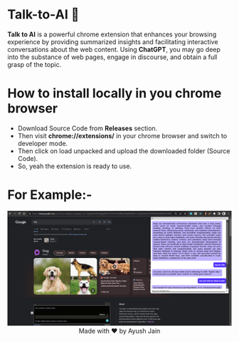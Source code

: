 # Talk-to-AI 🤖
**Talk to AI** is a powerful chrome extension that enhances your browsing experience by providing summarized insights and facilitating interactive conversations about the web content. Using **ChatGPT**, you may go deep into the substance of web pages, engage in discourse, and obtain a full grasp of the topic. 

# How to install locally in you chrome browser
* Download Source Code from **Releases** section.
* Then visit **chrome://extensions/** in your chrome browser and switch to developer mode.
* Then click on load unpacked and upload the downloaded folder (Source Code).
* So, yeah the extension is ready to use.



# For Example:-
<img src="ayush.png">
<br>
<center> Made with ❤️ by Ayush Jain </center>
